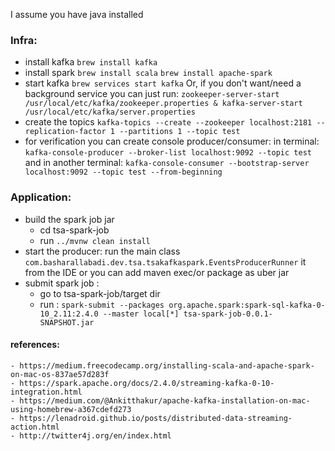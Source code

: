 I assume you have java installed

### Infra:
 - install kafka `brew install kafka`
 - install spark 
 `brew install scala`
 `brew install apache-spark`
 - start kafka `brew services start kafka`
  Or, if you don't want/need a background service you can just run:
  ```zookeeper-server-start /usr/local/etc/kafka/zookeeper.properties & kafka-server-start /usr/local/etc/kafka/server.properties```
 - create the topics  `kafka-topics --create --zookeeper localhost:2181 --replication-factor 1 --partitions 1 --topic test`
 - for verification you can create console producer/consumer:
    in terminal:
    `kafka-console-producer --broker-list localhost:9092 --topic test`
    and in another terminal:
    `kafka-console-consumer --bootstrap-server localhost:9092 --topic test --from-beginning`

### Application:
- build the spark job jar
    - cd tsa-spark-job
    - run  `../mvnw clean install`
- start the producer:
run the main class `com.basharallabadi.dev.tsa.tsakafkaspark.EventsProducerRunner` it from the IDE or you can add maven exec/or package as uber jar
- submit spark job :
   - go to  tsa-spark-job/target dir
   - run : `spark-submit --packages org.apache.spark:spark-sql-kafka-0-10_2.11:2.4.0 --master local[*] tsa-spark-job-0.0.1-SNAPSHOT.jar`
   
#### references:
```
- https://medium.freecodecamp.org/installing-scala-and-apache-spark-on-mac-os-837ae57d283f
- https://spark.apache.org/docs/2.4.0/streaming-kafka-0-10-integration.html
- https://medium.com/@Ankitthakur/apache-kafka-installation-on-mac-using-homebrew-a367cdefd273
- https://lenadroid.github.io/posts/distributed-data-streaming-action.html
- http://twitter4j.org/en/index.html
```

